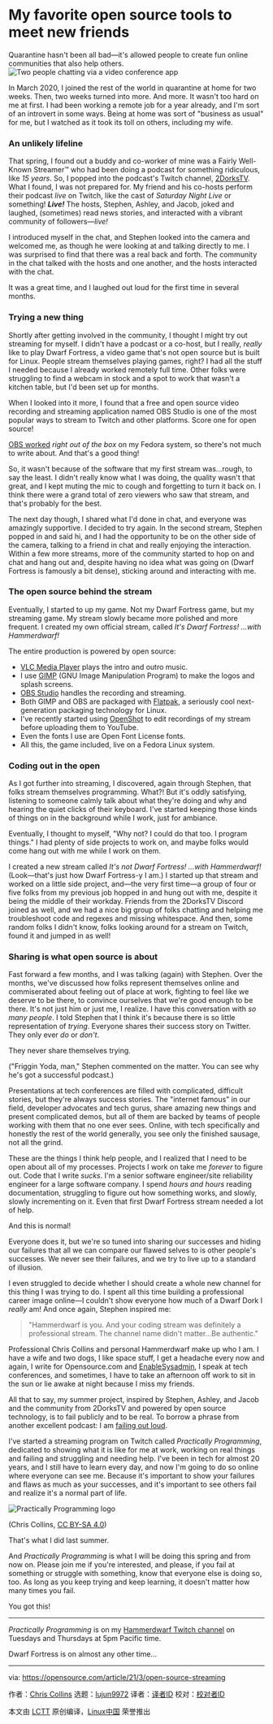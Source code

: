 [#]: subject: (My favorite open source tools to meet new friends)
[#]: via: (https://opensource.com/article/21/3/open-source-streaming)
[#]: author: (Chris Collins https://opensource.com/users/clcollins)
[#]: collector: (lujun9972)
[#]: translator: ( )
[#]: reviewer: ( )
[#]: publisher: ( )
[#]: url: ( )

My favorite open source tools to meet new friends
======
Quarantine hasn't been all bad—it's allowed people to create fun online
communities that also help others.
![Two people chatting via a video conference app][1]

In March 2020, I joined the rest of the world in quarantine at home for two weeks. Then, two weeks turned into more. And more. It wasn't too hard on me at first. I had been working a remote job for a year already, and I'm sort of an introvert in some ways. Being at home was sort of "business as usual" for me, but I watched as it took its toll on others, including my wife.

### An unlikely lifeline

That spring, I found out a buddy and co-worker of mine was a Fairly Well-Known Streamer™ who had been doing a podcast for something ridiculous, like _15 years_. So, I popped into the podcast's Twitch channel, [2DorksTV][2]. What I found, I was not prepared for. My friend and his co-hosts perform their podcast _live_ on Twitch, like the cast of _Saturday Night Live_ or something! _**Live!**_ The hosts, Stephen, Ashley, and Jacob, joked and laughed, (sometimes) read news stories, and interacted with a vibrant community of followers—_live!_

I introduced myself in the chat, and Stephen looked into the camera and welcomed me, as though he were looking at and talking directly to me. I was surprised to find that there was a real back and forth. The community in the chat talked with the hosts and one another, and the hosts interacted with the chat.

It was a great time, and I laughed out loud for the first time in several months.

### Trying a new thing

Shortly after getting involved in the community, I thought I might try out streaming for myself. I didn't have a podcast or a co-host, but I really, _really_ like to play Dwarf Fortress, a video game that's not open source but is built for Linux. People stream themselves playing games, right? I had all the stuff I needed because I already worked remotely full time. Other folks were struggling to find a webcam in stock and a spot to work that wasn't a kitchen table, but I'd been set up for months.

When I looked into it more, I found that a free and open source video recording and streaming application named OBS Studio is one of the most popular ways to stream to Twitch and other platforms. Score one for open source!

[OBS worked][3] _right out of the box_ on my Fedora system, so there's not much to write about. And that's a good thing!

So, it wasn't because of the software that my first stream was…rough, to say the least. I didn't really know what I was doing, the quality wasn't that great, and I kept muting the mic to cough and forgetting to turn it back on. I think there were a grand total of zero viewers who saw that stream, and that's probably for the best.

The next day though, I shared what I'd done in chat, and everyone was amazingly supportive. I decided to try again. In the second stream, Stephen popped in and said hi, and I had the opportunity to be on the other side of the camera, talking to a friend in chat and really enjoying the interaction. Within a few more streams, more of the community started to hop on and chat and hang out and, despite having no idea what was going on (Dwarf Fortress is famously a bit dense), sticking around and interacting with me.

### The open source behind the stream

Eventually, I started to up my game. Not my Dwarf Fortress game, but my streaming game. My stream slowly became more polished and more frequent. I created my own official stream, called _It's Dwarf Fortress! …with Hammerdwarf!_

The entire production is powered by open source:

  * [VLC Media Player][4] plays the intro and outro music.
  * I use [GIMP][5] (GNU Image Manipulation Program) to make the logos and splash screens.
  * [OBS Studio][6] handles the recording and streaming.
  * Both GIMP and OBS are packaged with [Flatpak][7], a seriously cool next-generation packaging technology for Linux.
  * I've recently started using [OpenShot][8] to edit recordings of my stream before uploading them to YouTube.
  * Even the fonts I use are Open Font License fonts.
  * All this, the game included, live on a Fedora Linux system.



### Coding out in the open

As I got further into streaming, I discovered, again through Stephen, that folks stream themselves programming. What?! But it's oddly satisfying, listening to someone calmly talk about what they're doing and why and hearing the quiet clicks of their keyboard. I've started keeping those kinds of things on in the background while I work, just for ambiance.

Eventually, I thought to myself, "Why not? I could do that too. I program things." I had plenty of side projects to work on, and maybe folks would come hang out with me while I work on them.

I created a new stream called _It's _not_ Dwarf Fortress! …with Hammerdwarf!_ (Look—that's just how Dwarf Fortress-y I am.) I started up that stream and worked on a little side project, and—the very first time—a group of four or five folks from my previous job hopped in and hung out with me, despite it being the middle of their workday. Friends from the 2DorksTV Discord joined as well, and we had a nice big group of folks chatting and helping me troubleshoot code and regexes and missing whitespace. And then, some random folks I didn't know, folks looking around for a stream on Twitch, found it and jumped in as well!

### Sharing is what open source is about

Fast forward a few months, and I was talking (again) with Stephen. Over the months, we've discussed how folks represent themselves online and commiserated about feeling out of place at work, fighting to feel like we deserve to be there, to convince ourselves that we're good enough to be there. It's not just him or just me, I realize. I have this conversation with _so many people_. I told Stephen that I think it's because there is so little representation of _trying_. Everyone shares their success story on Twitter. They only ever _do_ or _don't_.

They never share themselves trying.

("Friggin Yoda, man," Stephen commented on the matter. You can see why he's got a successful podcast.)

Presentations at tech conferences are filled with complicated, difficult stories, but they're always success stories. The "internet famous" in our field, developer advocates and tech gurus, share amazing new things and present complicated demos, but all of them are backed by teams of people working with them that no one ever sees. Online, with tech specifically and honestly the rest of the world generally, you see only the finished sausage, not all the grind.

These are the things I think help people, and I realized that I need to be open about all of my processes. Projects I work on take me _forever_ to figure out. Code that I write _sucks_. I'm a senior software engineer/site reliability engineer for a large software company. I spend _hours and hours_ reading documentation, struggling to figure out how something works, and slowly, slowly incrementing on it. Even that first Dwarf Fortress stream needed a lot of help.

And this is normal!

Everyone does it, but we're so tuned into sharing our successes and hiding our failures that all we can compare our flawed selves to is other people's successes. We never see their failures, and we try to live up to a standard of illusion.

I even struggled to decide whether I should create a whole new channel for this thing I was trying to do. I spent all this time building a professional career image online—I couldn't show everyone how much of a Dwarf Dork I _really_ am! And once again, Stephen inspired me:

> "Hammerdwarf is you. And your coding stream was definitely a professional stream. The channel name didn't matter…Be authentic."

Professional Chris Collins and personal Hammerdwarf make up who I am. I have a wife and two dogs, I like space stuff, I get a headache every now and again, I write for Opensource.com and [EnableSysadmin][9], I speak at tech conferences, and sometimes, I have to take an afternoon off work to sit in the sun or lie awake at night because I miss my friends.

All that to say, my summer project, inspired by Stephen, Ashley, and Jacob and the community from 2DorksTV and powered by open source technology, is to fail publicly and to be real. To borrow a phrase from another excellent podcast: I am [failing out loud][10].

I've started a streaming program on Twitch called _Practically Programming_, dedicated to showing what it is like for me at work, working on real things and failing and struggling and needing help. I've been in tech for almost 20 years, and I still have to learn every day, and now I'm going to do so online where everyone can see me. Because it's important to show your failures and flaws as much as your successes, and it's important to see others fail and realize it's a normal part of life.

![Practically Programming logo][11]

(Chris Collins, [CC BY-SA 4.0][12])

That's what I did last summer.

And _Practically Programming_ is what I will be doing this spring and from now on. Please join me if you're interested, and please, if you fail at something or struggle with something, know that everyone else is doing so, too. As long as you keep trying and keep learning, it doesn't matter how many times you fail.

You got this!

* * *

_Practically Programming_ is on my [Hammerdwarf Twitch channel][13] on Tuesdays and Thursdays at 5pm Pacific time.

Dwarf Fortress is on almost any other time…

--------------------------------------------------------------------------------

via: https://opensource.com/article/21/3/open-source-streaming

作者：[Chris Collins][a]
选题：[lujun9972][b]
译者：[译者ID](https://github.com/译者ID)
校对：[校对者ID](https://github.com/校对者ID)

本文由 [LCTT](https://github.com/LCTT/TranslateProject) 原创编译，[Linux中国](https://linux.cn/) 荣誉推出

[a]: https://opensource.com/users/clcollins
[b]: https://github.com/lujun9972
[1]: https://opensource.com/sites/default/files/styles/image-full-size/public/lead-images/chat_video_conference_talk_team.png?itok=t2_7fEH0 (Two people chatting via a video conference app)
[2]: https://www.twitch.com/2dorkstv
[3]: https://opensource.com/article/20/4/open-source-live-stream
[4]: https://www.videolan.org/vlc/index.html
[5]: https://www.gimp.org/
[6]: https://obsproject.com/
[7]: https://opensource.com/article/21/2/linux-packaging
[8]: https://opensource.com/article/21/2/linux-python-video
[9]: http://redhat.com/sysadmin
[10]: https://open.spotify.com/show/1WcfOvSiD99zrVLFWlFHpo
[11]: https://opensource.com/sites/default/files/uploads/practically_programming_logo.png (Practically Programming logo)
[12]: https://creativecommons.org/licenses/by-sa/4.0/
[13]: https://www.twitch.tv/hammerdwarf
